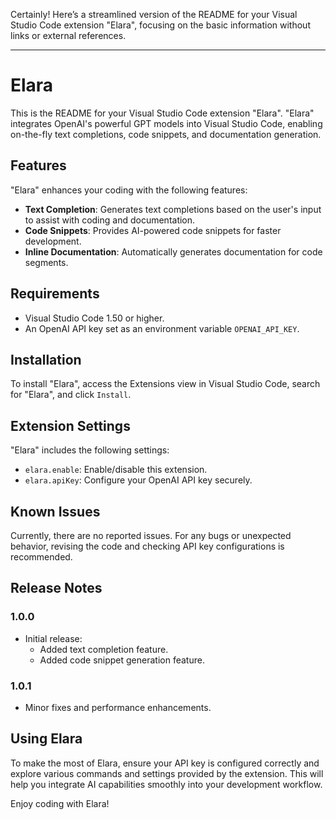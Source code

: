 Certainly! Here’s a streamlined version of the README for your Visual Studio Code extension "Elara", focusing on the basic information without links or external references.

---

# Elara

This is the README for your Visual Studio Code extension "Elara". "Elara" integrates OpenAI's powerful GPT models into Visual Studio Code, enabling on-the-fly text completions, code snippets, and documentation generation.

## Features

"Elara" enhances your coding with the following features:

- **Text Completion**: Generates text completions based on the user's input to assist with coding and documentation.
- **Code Snippets**: Provides AI-powered code snippets for faster development.
- **Inline Documentation**: Automatically generates documentation for code segments.

## Requirements

- Visual Studio Code 1.50 or higher.
- An OpenAI API key set as an environment variable `OPENAI_API_KEY`.

## Installation

To install "Elara", access the Extensions view in Visual Studio Code, search for "Elara", and click `Install`.

## Extension Settings

"Elara" includes the following settings:

- `elara.enable`: Enable/disable this extension.
- `elara.apiKey`: Configure your OpenAI API key securely.

## Known Issues

Currently, there are no reported issues. For any bugs or unexpected behavior, revising the code and checking API key configurations is recommended.

## Release Notes

### 1.0.0

- Initial release:
  - Added text completion feature.
  - Added code snippet generation feature.

### 1.0.1

- Minor fixes and performance enhancements.

## Using Elara

To make the most of Elara, ensure your API key is configured correctly and explore various commands and settings provided by the extension. This will help you integrate AI capabilities smoothly into your development workflow.

Enjoy coding with Elara!
